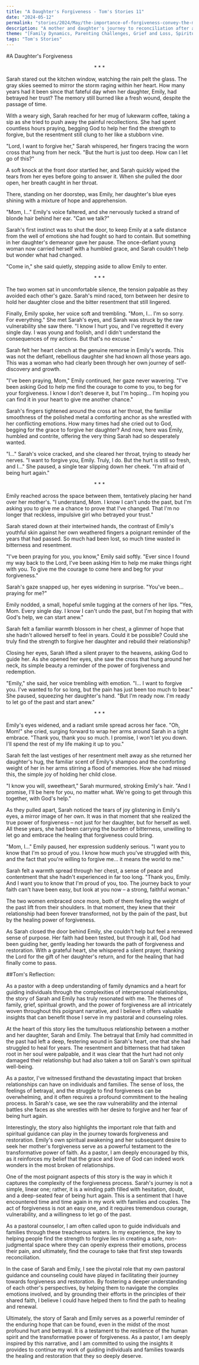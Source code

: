 ```yaml
---
title: "A Daughter's Forgiveness - Tom's Stories 11"
date: "2024-05-12"
permalink: "stories/2024/May/the-importance-of-forgiveness-convey-the-message-of-forgiveness-and-its-power-to-heal/"
description: "A mother and daughter's journey to reconciliation after a painful betrayal, exploring the complexities of forgiveness, the power of faith, and the hope of restoring a broken relationship."
theme: "[Family Dynamics, Parenting Challenges, Grief and Loss, Spiritual Growth, Pastoral Guidance]"
tags: "Tom's Stories"
---
```

#A Daughter's Forgiveness

<center>* * *</center>

Sarah stared out the kitchen window, watching the rain pelt the glass. The gray skies seemed to mirror the storm raging within her heart. How many years had it been since that fateful day when her daughter, Emily, had betrayed her trust? The memory still burned like a fresh wound, despite the passage of time.

With a weary sigh, Sarah reached for her mug of lukewarm coffee, taking a sip as she tried to push away the painful recollections. She had spent countless hours praying, begging God to help her find the strength to forgive, but the resentment still clung to her like a stubborn vine.

"Lord, I want to forgive her," Sarah whispered, her fingers tracing the worn cross that hung from her neck. "But the hurt is just too deep. How can I let go of this?"

A soft knock at the front door startled her, and Sarah quickly wiped the tears from her eyes before going to answer it. When she pulled the door open, her breath caught in her throat.

There, standing on her doorstep, was Emily, her daughter's blue eyes shining with a mixture of hope and apprehension.

"Mom, I..." Emily's voice faltered, and she nervously tucked a strand of blonde hair behind her ear. "Can we talk?"

Sarah's first instinct was to shut the door, to keep Emily at a safe distance from the well of emotions she had fought so hard to contain. But something in her daughter's demeanor gave her pause. The once-defiant young woman now carried herself with a humbled grace, and Sarah couldn't help but wonder what had changed.

"Come in," she said quietly, stepping aside to allow Emily to enter.

<center>* * *</center>

The two women sat in uncomfortable silence, the tension palpable as they avoided each other's gaze. Sarah's mind raced, torn between her desire to hold her daughter close and the bitter resentment that still lingered.

Finally, Emily spoke, her voice soft and trembling. "Mom, I... I'm so sorry. For everything." She met Sarah's eyes, and Sarah was struck by the raw vulnerability she saw there. "I know I hurt you, and I've regretted it every single day. I was young and foolish, and I didn't understand the consequences of my actions. But that's no excuse."

Sarah felt her heart clench at the genuine remorse in Emily's words. This was not the defiant, rebellious daughter she had known all those years ago. This was a woman who had clearly been through her own journey of self-discovery and growth.

"I've been praying, Mom," Emily continued, her gaze never wavering. "I've been asking God to help me find the courage to come to you, to beg for your forgiveness. I know I don't deserve it, but I'm hoping... I'm hoping you can find it in your heart to give me another chance."

Sarah's fingers tightened around the cross at her throat, the familiar smoothness of the polished metal a comforting anchor as she wrestled with her conflicting emotions. How many times had she cried out to God, begging for the grace to forgive her daughter? And now, here was Emily, humbled and contrite, offering the very thing Sarah had so desperately wanted.

"I..." Sarah's voice cracked, and she cleared her throat, trying to steady her nerves. "I want to forgive you, Emily. Truly, I do. But the hurt is still so fresh, and I..." She paused, a single tear slipping down her cheek. "I'm afraid of being hurt again."

<center>* * *</center>

Emily reached across the space between them, tentatively placing her hand over her mother's. "I understand, Mom. I know I can't undo the past, but I'm asking you to give me a chance to prove that I've changed. That I'm no longer that reckless, impulsive girl who betrayed your trust."

Sarah stared down at their intertwined hands, the contrast of Emily's youthful skin against her own weathered fingers a poignant reminder of the years that had passed. So much had been lost, so much time wasted in bitterness and resentment.

"I've been praying for you, you know," Emily said softly. "Ever since I found my way back to the Lord, I've been asking Him to help me make things right with you. To give me the courage to come here and beg for your forgiveness."

Sarah's gaze snapped up, her eyes widening in surprise. "You've been... praying for me?"

Emily nodded, a small, hopeful smile tugging at the corners of her lips. "Yes, Mom. Every single day. I know I can't undo the past, but I'm hoping that with God's help, we can start anew."

Sarah felt a familiar warmth blossom in her chest, a glimmer of hope that she hadn't allowed herself to feel in years. Could it be possible? Could she truly find the strength to forgive her daughter and rebuild their relationship?

Closing her eyes, Sarah lifted a silent prayer to the heavens, asking God to guide her. As she opened her eyes, she saw the cross that hung around her neck, its simple beauty a reminder of the power of forgiveness and redemption.

"Emily," she said, her voice trembling with emotion. "I... I want to forgive you. I've wanted to for so long, but the pain has just been too much to bear." She paused, squeezing her daughter's hand. "But I'm ready now. I'm ready to let go of the past and start anew."

<center>* * *</center>

Emily's eyes widened, and a radiant smile spread across her face. "Oh, Mom!" she cried, surging forward to wrap her arms around Sarah in a tight embrace. "Thank you, thank you so much. I promise, I won't let you down. I'll spend the rest of my life making it up to you."

Sarah felt the last vestiges of her resentment melt away as she returned her daughter's hug, the familiar scent of Emily's shampoo and the comforting weight of her in her arms stirring a flood of memories. How she had missed this, the simple joy of holding her child close.

"I know you will, sweetheart," Sarah murmured, stroking Emily's hair. "And I promise, I'll be here for you, no matter what. We're going to get through this together, with God's help."

As they pulled apart, Sarah noticed the tears of joy glistening in Emily's eyes, a mirror image of her own. It was in that moment that she realized the true power of forgiveness – not just for her daughter, but for herself as well. All these years, she had been carrying the burden of bitterness, unwilling to let go and embrace the healing that forgiveness could bring.

"Mom, I..." Emily paused, her expression suddenly serious. "I want you to know that I'm so proud of you. I know how much you've struggled with this, and the fact that you're willing to forgive me... it means the world to me."

Sarah felt a warmth spread through her chest, a sense of peace and contentment that she hadn't experienced in far too long. "Thank you, Emily. And I want you to know that I'm proud of you, too. The journey back to your faith can't have been easy, but look at you now – a strong, faithful woman."

The two women embraced once more, both of them feeling the weight of the past lift from their shoulders. In that moment, they knew that their relationship had been forever transformed, not by the pain of the past, but by the healing power of forgiveness.

As Sarah closed the door behind Emily, she couldn't help but feel a renewed sense of purpose. Her faith had been tested, but through it all, God had been guiding her, gently leading her towards the path of forgiveness and restoration. With a grateful heart, she whispered a silent prayer, thanking the Lord for the gift of her daughter's return, and for the healing that had finally come to pass.

##Tom's Reflection: 

As a pastor with a deep understanding of family dynamics and a heart for guiding individuals through the complexities of interpersonal relationships, the story of Sarah and Emily has truly resonated with me. The themes of family, grief, spiritual growth, and the power of forgiveness are all intricately woven throughout this poignant narrative, and I believe it offers valuable insights that can benefit those I serve in my pastoral and counseling roles.

At the heart of this story lies the tumultuous relationship between a mother and her daughter, Sarah and Emily. The betrayal that Emily had committed in the past had left a deep, festering wound in Sarah's heart, one that she had struggled to heal for years. The resentment and bitterness that had taken root in her soul were palpable, and it was clear that the hurt had not only damaged their relationship but had also taken a toll on Sarah's own spiritual well-being.

As a pastor, I've witnessed firsthand the devastating impact that broken relationships can have on individuals and families. The sense of loss, the feelings of betrayal, and the struggle to find forgiveness can be overwhelming, and it often requires a profound commitment to the healing process. In Sarah's case, we see the raw vulnerability and the internal battles she faces as she wrestles with her desire to forgive and her fear of being hurt again.

Interestingly, the story also highlights the important role that faith and spiritual guidance can play in the journey towards forgiveness and restoration. Emily's own spiritual awakening and her subsequent desire to seek her mother's forgiveness serve as a powerful testament to the transformative power of faith. As a pastor, I am deeply encouraged by this, as it reinforces my belief that the grace and love of God can indeed work wonders in the most broken of relationships.

One of the most poignant aspects of this story is the way in which it captures the complexity of the forgiveness process. Sarah's journey is not a simple, linear one; rather, it is a winding path filled with hesitation, doubt, and a deep-seated fear of being hurt again. This is a sentiment that I have encountered time and time again in my work with families and couples. The act of forgiveness is not an easy one, and it requires tremendous courage, vulnerability, and a willingness to let go of the past.

As a pastoral counselor, I am often called upon to guide individuals and families through these treacherous waters. In my experience, the key to helping people find the strength to forgive lies in creating a safe, non-judgmental space where they can openly express their emotions, process their pain, and ultimately, find the courage to take that first step towards reconciliation.

In the case of Sarah and Emily, I see the pivotal role that my own pastoral guidance and counseling could have played in facilitating their journey towards forgiveness and restoration. By fostering a deeper understanding of each other's perspectives, by helping them to navigate the complex emotions involved, and by grounding their efforts in the principles of their shared faith, I believe I could have helped them to find the path to healing and renewal.

Ultimately, the story of Sarah and Emily serves as a powerful reminder of the enduring hope that can be found, even in the midst of the most profound hurt and betrayal. It is a testament to the resilience of the human spirit and the transformative power of forgiveness. As a pastor, I am deeply inspired by this narrative, and I am committed to using the insights it provides to continue my work of guiding individuals and families towards the healing and restoration that they so deeply deserve.

